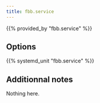 ```yaml
---
title: fbb.service
---
```


{{% provided_by "fbb.service" %}}

## Options

{{% systemd_unit "fbb.service" %}}

## Additionnal notes

Nothing here.